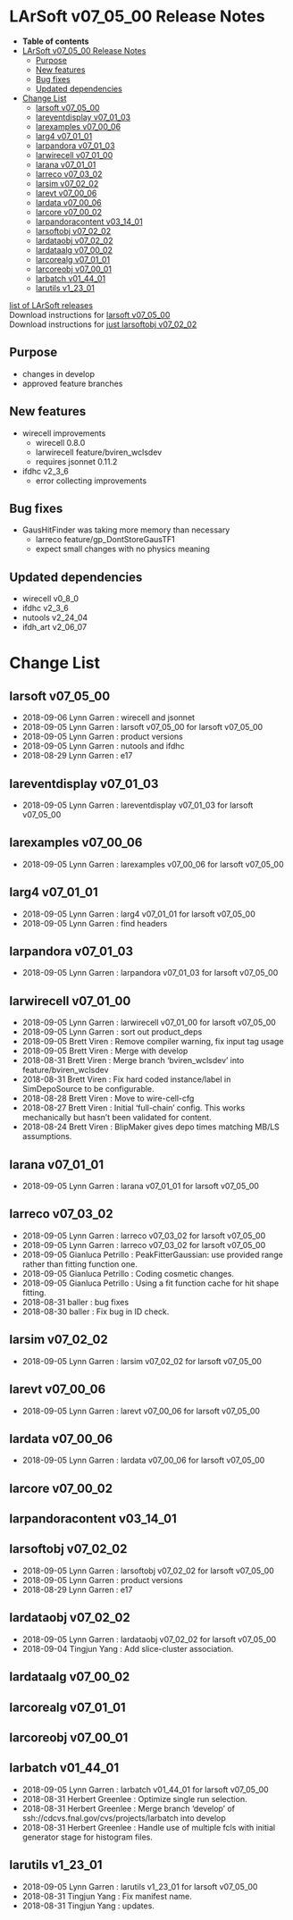 LArSoft v07\_05\_00 Release Notes
======================================================================

-   **Table of contents**
-   [LArSoft v07\_05\_00 Release Notes](#LArSoft-v07_05_00-Release-Notes)
    -   [Purpose](#Purpose)
    -   [New features](#New-features)
    -   [Bug fixes](#Bug-fixes)
    -   [Updated dependencies](#Updated-dependencies)
-   [Change List](#Change-List)
    -   [larsoft v07\_05\_00](#larsoft-v07_05_00)
    -   [lareventdisplay v07\_01\_03](#lareventdisplay-v07_01_03)
    -   [larexamples v07\_00\_06](#larexamples-v07_00_06)
    -   [larg4 v07\_01\_01](#larg4-v07_01_01)
    -   [larpandora v07\_01\_03](#larpandora-v07_01_03)
    -   [larwirecell v07\_01\_00](#larwirecell-v07_01_00)
    -   [larana v07\_01\_01](#larana-v07_01_01)
    -   [larreco v07\_03\_02](#larreco-v07_03_02)
    -   [larsim v07\_02\_02](#larsim-v07_02_02)
    -   [larevt v07\_00\_06](#larevt-v07_00_06)
    -   [lardata v07\_00\_06](#lardata-v07_00_06)
    -   [larcore v07\_00\_02](#larcore-v07_00_02)
    -   [larpandoracontent v03\_14\_01](#larpandoracontent-v03_14_01)
    -   [larsoftobj v07\_02\_02](#larsoftobj-v07_02_02)
    -   [lardataobj v07\_02\_02](#lardataobj-v07_02_02)
    -   [lardataalg v07\_00\_02](#lardataalg-v07_00_02)
    -   [larcorealg v07\_01\_01](#larcorealg-v07_01_01)
    -   [larcoreobj v07\_00\_01](#larcoreobj-v07_00_01)
    -   [larbatch v01\_44\_01](#larbatch-v01_44_01)
    -   [larutils v1\_23\_01](#larutils-v1_23_01)

[list of LArSoft releases](LArSoft_release_list)\
Download instructions for [larsoft v07\_05\_00](http://scisoft.fnal.gov/scisoft/bundles/larsoft/v07_05_00/larsoft-v07_05_00.html)\
Download instructions for [just larsoftobj v07\_02\_02](http://scisoft.fnal.gov/scisoft/bundles/larsoftobj/v07_02_02/larsoftobj-v07_02_02.html)

Purpose
--------------------

-   changes in develop
-   approved feature branches

New features
------------------------------

-   wirecell improvements
    -   wirecell 0.8.0
    -   larwirecell feature/bviren\_wclsdev
    -   requires jsonnet 0.11.2
-   ifdhc v2\_3\_6
    -   error collecting improvements

Bug fixes
------------------------

-   GausHitFinder was taking more memory than necessary
    -   larreco feature/gp\_DontStoreGausTF1
    -   expect small changes with no physics meaning

Updated dependencies
----------------------------------------------

-   wirecell v0\_8\_0
-   ifdhc v2\_3\_6
-   nutools v2\_24\_04
-   ifdh\_art v2\_06\_07

Change List
============================

larsoft v07\_05\_00
------------------------------------------

-   2018-09-06 Lynn Garren : wirecell and jsonnet
-   2018-09-05 Lynn Garren : larsoft v07\_05\_00 for larsoft v07\_05\_00
-   2018-09-05 Lynn Garren : product versions
-   2018-09-05 Lynn Garren : nutools and ifdhc
-   2018-08-29 Lynn Garren : e17

lareventdisplay v07\_01\_03
----------------------------------------------------------

-   2018-09-05 Lynn Garren : lareventdisplay v07\_01\_03 for larsoft v07\_05\_00

larexamples v07\_00\_06
--------------------------------------------------

-   2018-09-05 Lynn Garren : larexamples v07\_00\_06 for larsoft v07\_05\_00

larg4 v07\_01\_01
--------------------------------------

-   2018-09-05 Lynn Garren : larg4 v07\_01\_01 for larsoft v07\_05\_00
-   2018-09-05 Lynn Garren : find headers

larpandora v07\_01\_03
------------------------------------------------

-   2018-09-05 Lynn Garren : larpandora v07\_01\_03 for larsoft v07\_05\_00

larwirecell v07\_01\_00
--------------------------------------------------

-   2018-09-05 Lynn Garren : larwirecell v07\_01\_00 for larsoft v07\_05\_00
-   2018-09-05 Lynn Garren : sort out product\_deps
-   2018-09-05 Brett Viren : Remove compiler warning, fix input tag usage
-   2018-09-05 Brett Viren : Merge with develop
-   2018-08-31 Brett Viren : Merge branch ‘bviren\_wclsdev’ into feature/bviren\_wclsdev
-   2018-08-31 Brett Viren : Fix hard coded instance/label in SimDepoSource to be configurable.
-   2018-08-28 Brett Viren : Move to wire-cell-cfg
-   2018-08-27 Brett Viren : Initial ‘full-chain’ config. This works mechanically but hasn’t been validated for content.
-   2018-08-24 Brett Viren : BlipMaker gives depo times matching MB/LS assumptions.

larana v07\_01\_01
----------------------------------------

-   2018-09-05 Lynn Garren : larana v07\_01\_01 for larsoft v07\_05\_00

larreco v07\_03\_02
------------------------------------------

-   2018-09-05 Lynn Garren : larreco v07\_03\_02 for larsoft v07\_05\_00
-   2018-09-05 Lynn Garren : larreco v07\_03\_02 for larsoft v07\_05\_00
-   2018-09-05 Gianluca Petrillo : PeakFitterGaussian: use provided range rather than fitting function one.
-   2018-09-05 Gianluca Petrillo : Coding cosmetic changes.
-   2018-09-05 Gianluca Petrillo : Using a fit function cache for hit shape fitting.
-   2018-08-31 baller : bug fixes
-   2018-08-30 baller : Fix bug in ID check.

larsim v07\_02\_02
----------------------------------------

-   2018-09-05 Lynn Garren : larsim v07\_02\_02 for larsoft v07\_05\_00

larevt v07\_00\_06
----------------------------------------

-   2018-09-05 Lynn Garren : larevt v07\_00\_06 for larsoft v07\_05\_00

lardata v07\_00\_06
------------------------------------------

-   2018-09-05 Lynn Garren : lardata v07\_00\_06 for larsoft v07\_05\_00

larcore v07\_00\_02
------------------------------------------

larpandoracontent v03\_14\_01
--------------------------------------------------------------

larsoftobj v07\_02\_02
------------------------------------------------

-   2018-09-05 Lynn Garren : larsoftobj v07\_02\_02 for larsoft v07\_05\_00
-   2018-09-05 Lynn Garren : product versions
-   2018-08-29 Lynn Garren : e17

lardataobj v07\_02\_02
------------------------------------------------

-   2018-09-05 Lynn Garren : lardataobj v07\_02\_02 for larsoft v07\_05\_00
-   2018-09-04 Tingjun Yang : Add slice-cluster association.

lardataalg v07\_00\_02
------------------------------------------------

larcorealg v07\_01\_01
------------------------------------------------

larcoreobj v07\_00\_01
------------------------------------------------

larbatch v01\_44\_01
--------------------------------------------

-   2018-09-05 Lynn Garren : larbatch v01\_44\_01 for larsoft v07\_05\_00
-   2018-08-31 Herbert Greenlee : Optimize single run selection.
-   2018-08-31 Herbert Greenlee : Merge branch ‘develop’ of ssh://cdcvs.fnal.gov/cvs/projects/larbatch into develop
-   2018-08-31 Herbert Greenlee : Handle use of multiple fcls with initial generator stage for histogram files.

larutils v1\_23\_01
------------------------------------------

-   2018-09-05 Lynn Garren : larutils v1\_23\_01 for larsoft v07\_05\_00
-   2018-08-31 Tingjun Yang : Fix manifest name.
-   2018-08-31 Tingjun Yang : updates.
